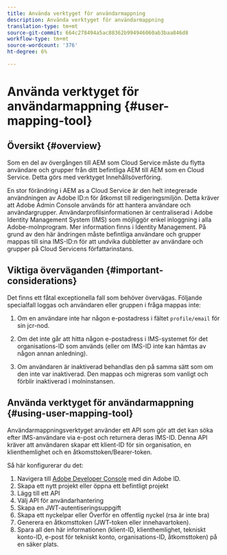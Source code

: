 ```yaml
---
title: Använda verktyget för användarmappning
description: Använda verktyget för användarmappning
translation-type: tm+mt
source-git-commit: 664c278494a5ac88362b994946060ab3baa846d8
workflow-type: tm+mt
source-wordcount: '376'
ht-degree: 6%

---
```



# Använda verktyget för användarmappning {#user-mapping-tool}

## Översikt {#overview}

Som en del av övergången till AEM som Cloud Service måste du flytta användare och grupper från ditt befintliga AEM till AEM som en Cloud Service. Detta görs med verktyget Innehållsöverföring.

En stor förändring i AEM as a Cloud Service är den helt integrerade användningen av Adobe ID:n för åtkomst till redigeringsmiljön.  Detta kräver att Adobe Admin Console används för att hantera användare och användargrupper. Användarprofilsinformationen är centraliserad i Adobe Identity Management System (IMS) som möjliggör enkel inloggning i alla Adobe-molnprogram. Mer information finns i Identity Management. På grund av den här ändringen måste befintliga användare och grupper mappas till sina IMS-ID:n för att undvika dubbletter av användare och grupper på Cloud Servicens författarinstans.

## Viktiga överväganden {#important-considerations}

Det finns ett fåtal exceptionella fall som behöver övervägas. Följande specialfall loggas och användaren eller gruppen i fråga mappas inte:

1. Om en användare inte har någon e-postadress i fältet `profile/email` för sin jcr-nod.

1. Om det inte går att hitta någon e-postadress i IMS-systemet för det organisations-ID som används (eller om IMS-ID inte kan hämtas av någon annan anledning).

1. Om användaren är inaktiverad behandlas den på samma sätt som om den inte var inaktiverad.  Den mappas och migreras som vanligt och förblir inaktiverad i molninstansen.

## Använda verktyget för användarmappning {#using-user-mapping-tool}

Användarmappningsverktyget använder ett API som gör att det kan söka efter IMS-användare via e-post och returnera deras IMS-ID. Denna API kräver att användaren skapar ett klient-ID för sin organisation, en klienthemlighet och en åtkomsttoken/Bearer-token.

Så här konfigurerar du det:

1. Navigera till [Adobe Developer Console](https://console.adobe.io) med din Adobe ID.
1. Skapa ett nytt projekt eller öppna ett befintligt projekt
1. Lägg till ett API
1. Välj API för användarhantering
1. Skapa en JWT-autentiseringsuppgift
1. Skapa ett nyckelpar eller Överför en offentlig nyckel (rsa är inte bra)
1. Generera en åtkomsttoken (JWT-token eller innehavartoken).
1. Spara all den här informationen (klient-ID, klienthemlighet, tekniskt konto-ID, e-post för tekniskt konto, organisations-ID, åtkomsttoken) på en säker plats.